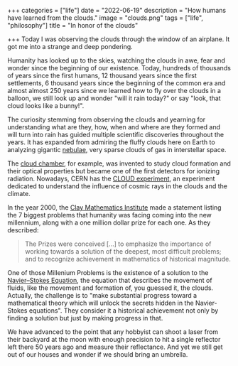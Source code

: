 +++
categories = ["life"]
date = "2022-06-19"
description = "How humans have learned from the clouds."
image = "clouds.png"
tags = ["life", "philosophy"]
title = "In honor of the clouds"

+++
Today I was observing the clouds through the window of an airplane. It got me into a strange and deep pondering.

Humanity has looked up to the skies, watching the clouds in awe, fear and wonder since the beginning of our existence. Today, hundreds of thousands of years since the first humans, 12 thousand years since the first settlements, 6 thousand years since the beginning of the common era and almost almost 250 years since we learned how to fly over the clouds in a balloon, we still look up and wonder "will it rain today?" or say "look, that cloud looks like a bunny!".

The curiosity stemming from observing the clouds and yearning for understanding what are they, how, when and where are they formed and will turn into rain has guided multiple scientific discoveries throughout the years. It has expanded from admiring the fluffy clouds here on Earth to analyzing gigantic [nebulae](https://en.wikipedia.org/wiki/Nebula "Nebulas - Wikipedia"), very sparse clouds of gas in interstellar space.

The [cloud chamber](https://en.wikipedia.org/wiki/Cloud_chamber "Cloud chamber"), for example, was invented to study cloud formation and their optical properties but became one of the first detectors for ionizing radiation. Nowadays, CERN has the [CLOUD experiment](https://cloud.web.cern.ch/), an experiment dedicated to understand the influence of cosmic rays in the clouds and the climate.

In the year 2000, the [Clay Mathematics Institute](https://www.claymath.org/purpose-and-goals) made a statement listing the 7 biggest problems that humanity was facing coming into the new millennium, along with a one million dollar prize for each one. As they described:

> The Prizes were conceived \[...\] to emphasize the importance of working towards a solution of the deepest, most difficult problems; and to recognize achievement in mathematics of historical magnitude.

One of those Millenium Problems is the existence of a solution to the [Navier–Stokes Equation](https://www.claymath.org/millennium-problems/navier%E2%80%93stokes-equation), the equation that describes the movement of fluids, like the movement and formation of, you guessed it, the clouds. Actually, the challenge is to "make substantial progress toward a mathematical theory which will unlock the secrets hidden in the Navier-Stokes equations". They consider it a historical achievement not only by finding a solution but just by making progress in that.

We have advanced to the point that any hobbyist can shoot a laser from their backyard at the moon with enough precision to hit a single reflector left there 50 years ago and measure their reflectance. And yet we still get out of our houses and wonder if we should bring an umbrella.